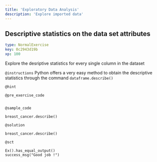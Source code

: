 ```yaml
---
title: 'Exploratory Data Analysis'
description: 'Explore imported data'
---
```


## Descriptive statistics on the data set attributes

```yaml
type: NormalExercise
key: 0c2943d19b
xp: 100
```

Explore the desriptive statistics for every single column in the dataset

`@instructions`
Python offers a very easy method to obtain the descriptive statistics through the command `dataframe.describe()`

`@hint`


`@pre_exercise_code`
```{python}

```

`@sample_code`
```{python}
breast_cancer.describe()
```

`@solution`
```{python}
breast_cancer.describe()
```

`@sct`
```{python}
Ex().has_equal_output()
success_msg("Good job !")
```
